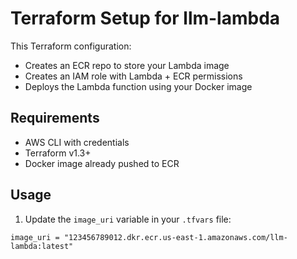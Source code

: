 # Terraform Setup for llm-lambda

This Terraform configuration:

- Creates an ECR repo to store your Lambda image
- Creates an IAM role with Lambda + ECR permissions
- Deploys the Lambda function using your Docker image

## Requirements

- AWS CLI with credentials
- Terraform v1.3+
- Docker image already pushed to ECR

## Usage

1. Update the `image_uri` variable in your `.tfvars` file:

```hcl
image_uri = "123456789012.dkr.ecr.us-east-1.amazonaws.com/llm-lambda:latest"

